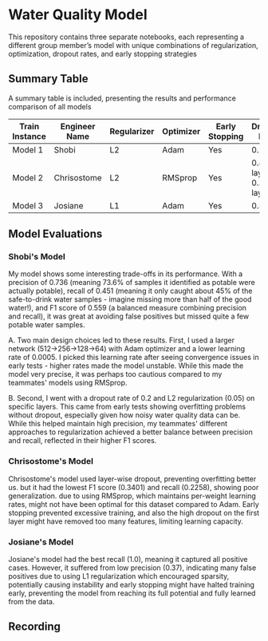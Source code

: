# Water Quality Model

This repository contains three separate notebooks, each representing a different group member’s model with unique combinations of regularization, optimization, dropout rates, and early stopping strategies


## Summary Table

A summary table is included, presenting the results and performance comparison of all models

| Train Instance | Engineer Name  | Regularizer  | Optimizer  | Early Stopping  | Dropout Rate | Accuracy  | F1 Score  | Recall  | Precision  |
|-----------|-----------|-----------|-----------|-----------|-----------|-----------|-----------|-----------|------------|
| Model 1 | Shobi | L2 | Adam | Yes | 0.2 | 70% | 0.559 | 0.451 | 0.736 |
| Model 2 | Chrisostome | L2 | RMSprop | Yes | 0.4(1st layer) & 0.3(2nd layer) | 0.6687 | 0.3401 | 0.2258 | 0.6885 |
| Model 3 | Josiane | L1 | Adam | Yes | 0.3 | 62% | 0.55 | 1.0 | 0.37 |

## Model Evaluations

### Shobi's Model

My model shows some interesting trade-offs in its performance. With a precision of 0.736 (meaning 73.6% of samples it identified as potable were actually potable), recall of 0.451 (meaning it only caught about 45% of the safe-to-drink water samples - imagine missing more than half of the good water!), and F1 score of 0.559 (a balanced measure combining precision and recall), it was great at avoiding false positives but missed quite a few potable water samples.

A. Two main design choices led to these results. First, I used a larger network (512→256→128→64) with Adam optimizer and a lower learning rate of 0.0005. I picked this learning rate after seeing convergence issues in early tests - higher rates made the model unstable. While this made the model very precise, it was perhaps too cautious compared to my teammates' models using RMSprop.

B. Second, I went with a dropout rate of 0.2 and L2 regularization (0.05) on specific layers. This came from early tests showing overfitting problems without dropout, especially given how noisy water quality data can be. While this helped maintain high precision, my teammates' different approaches to regularization achieved a better balance between precision and recall, reflected in their higher F1 scores.

### Chrisostome's Model

Chrisostome's model used layer-wise dropout, preventing overfitting better us. but it had the lowest F1 score (0.3401) and recall (0.2258), showing poor generalization.  due to using RMSprop, which maintains per-weight learning rates, might not have been optimal for this dataset compared to Adam. Early stopping prevented excessive training, and also the high dropout on the first layer might have removed too many features, limiting learning capacity.

### Josiane's Model

Josiane's model had the best recall (1.0), meaning it captured all positive cases. However, it suffered from low precision (0.37), indicating many false positives due to using L1 regularization which encouraged sparsity, potentially causing instability and early stopping might have halted training early, preventing the model from reaching its full potential and fully learned from the data.

## Recording

